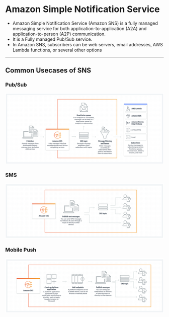 # Amazon Simple Notification Service

- Amazon Simple Notification Service (Amazon SNS) is a fully managed messaging service for both application-to-application (A2A) and application-to-person (A2P) communication.
- It is a Fully managed Pub/Sub service.
- In Amazon SNS, subscribers can be web servers, email addresses, AWS Lambda functions, or several other options

---

## Common Usecases of SNS

### Pub/Sub

![SNS1](../Images/SNS1.png)

### SMS

![SNS1](../Images/SNS2.png)

### Mobile Push

![SNS1](../Images/SNS3.png)
